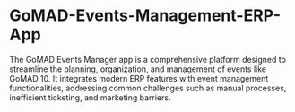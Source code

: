 # GoMAD-Events-Management-ERP-App
The GoMAD Events Manager app is a comprehensive platform designed to streamline the planning, organization, and management of events like GoMAD 10. It integrates modern ERP features with event management functionalities, addressing common challenges such as manual processes, inefficient ticketing, and marketing barriers.
